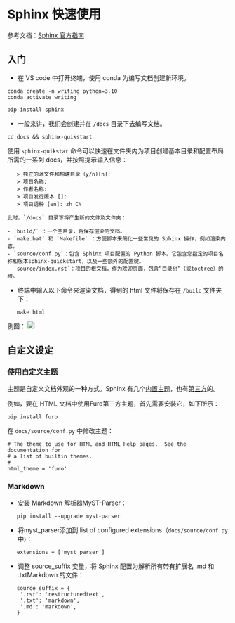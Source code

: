 # Sphinx 快速使用

参考文档：[Sphinx 官方指南](https://www.sphinx-doc.org/en/master/index.html)

## 入门

- 在 VS code 中打开终端，使用 conda 为编写文档创建新环境。

``` 
conda create -n writing python=3.10
conda activate writing 
```

```
pip install sphinx
```

- 一般来讲，我们会创建并在 `/docs` 目录下去编写文档。
   
```
cd docs && sphinx-quikstart
```
   

使用 `sphinx-quikstar` 命令可以快速在文件夹内为项目创建基本目录和配置布局所需的一系列 docs，并按照提示输入信息：

```
   > 独立的源文件和构建目录（y/n)[n]: 
   > 项目名称:
   > 作者名称: 
   > 项目发行版本 []:
   > 项目语种 [en]: zh_CN
```


    此时，`/docs` 目录下将产生新的文件及文件夹：

    - `build/` ：一个空目录，将保存渲染的文档。
    - `make.bat` 和 `Makefile` ：方便脚本来简化一些常见的 Sphinx 操作，例如渲染内容。
    - `source/conf.py`：包含 Sphinx 项目配置的 Python 脚本。它包含您指定的项目名称和版本sphinx-quickstart，以及一些额外的配置键。
    - `source/index.rst`：项目的根文档，作为欢迎页面，包含“目录树”（或toctree）的根。
  
- 终端中输入以下命令来渲染文档，得到的 html 文件将保存在 `/build` 文件夹下：
   
```
   make html
```

   例图：
   ![](https://www.sphinx-doc.org/en/master/_images/lumache-first-light.png)

## 自定义设定

### 使用自定义主题

主题是自定义文档外观的一种方式。Sphinx 有几个[内置主题](https://www.sphinx-doc.org/en/master/usage/theming.html#builtin-themes)，也有[第三方](https://sphinx-themes.org/)的。

例如，要在 HTML 文档中使用Furo第三方主题，首先需要安装它，如下所示：

```
pip install furo
```

在 `docs/source/conf.py` 中修改主题：

```
# The theme to use for HTML and HTML Help pages.  See the documentation for
# a list of builtin themes.
#
html_theme = 'furo'
```

### Markdown

- 安装 Markdown 解析器MyST-Parser：
   
```
   pip install --upgrade myst-parser
```

- 将myst_parser添加到 list of configured extensions（``docs/source/conf.py`` 中)：
   
```
   extensions = ['myst_parser']
```

- 调整 source_suffix 变量，将 Sphinx 配置为解析所有带有扩展名 .md 和 .txtMarkdown 的文件：

```
   source_suffix = {
    '.rst': 'restructuredtext',
    '.txt': 'markdown',
    '.md': 'markdown',
   }
```

   